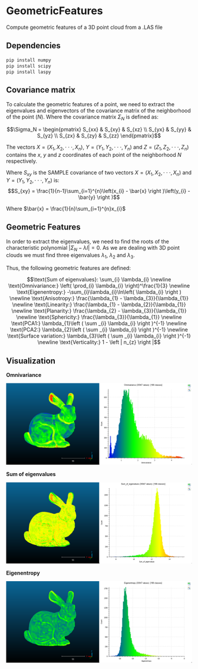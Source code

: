 # GeometricFeatures
Compute geometric features of a 3D point cloud from a .LAS file

## Dependencies
```
pip install numpy
pip install scipy
pip install laspy
```

## Covariance matrix

To calculate the geometric features of a point, we need to extract the eigenvalues and eigenvectors of the covariance matrix of the neighborhood of the point ($N$). Where the covariance matrix $\Sigma_N$ is defined as:

$$\Sigma_N = \begin{pmatrix}
 S_{xx} & S_{xy} & S_{xz} \\ 
 S_{yx} & S_{yy} & S_{yz} \\ 
 S_{zx} & S_{zy} & S_{zz}
\end{pmatrix}$$

The vectors $X = (X_{1}, X_{2}, \cdot \cdot \cdot, X_{n})$, $Y = (Y_{1}, Y_{2}, \cdot \cdot \cdot, Y_{n})$ and $Z = (Z_{1}, Z_{2}, \cdot \cdot \cdot, Z_{n})$ contains the $x$, $y$ and $z$ coordinates of each point of the neighborhood $N$ respectively.

Where $S_{xy}$ is the SAMPLE covariance of two vectors $X = (X_{1}, X_{2}, \cdot \cdot \cdot, X_{n})$ and $Y = (Y_{1}, Y_{2}, \cdot \cdot \cdot, Y_{n})$ is:
$$S_{xy} = \frac{1}{n-1}\sum_{i=1}^{n}\left(x_{i} - \bar{x} \right )\left(y_{i} - \bar{y} \right )$$

Where $\bar{x} = \frac{1}{n}\sum_{i=1}^{n}x_{i}$

## Geometric Features

In order to extract the eigenvalues, we need to find the roots of the characteristic polynomial $\left| \Sigma_N - \lambda I \right| = 0$. As we are dealing with 3D point clouds we must find three eigenvalues $\lambda_{1}$, $\lambda_{2}$ and $\lambda_{3}$.

Thus, the following geometric features are defined:

```math
\text{Sum of eigenvalues}: \sum_{i} \lambda_{i}
\newline
\text{Omnivariance:} \left( \prod_{i} \lambda_{i} \right)^\frac{1}{3}
\newline
\text{Eigenentropy:} -\sum_{i}\lambda_{i}\ln\left( \lambda_{i} \right )
\newline
\text{Anisotropy:} \frac{\lambda_{1} - \lambda_{3}}{\lambda_{1}}
\newline
\text{Linearity:} \frac{\lambda_{1} - \lambda_{2}}{\lambda_{1}}
\newline
\text{Planarity:} \frac{\lambda_{2} - \lambda_{3}}{\lambda_{1}}
\newline
\text{Sphericity:} \frac{\lambda_{3}}{\lambda_{1}}
\newline
\text{PCA1:} \lambda_{1}\left ( \sum _{i} \lambda_{i} \right )^{-1}
\newline
\text{PCA2:} \lambda_{2}\left ( \sum _{i} \lambda_{i} \right )^{-1}
\newline
\text{Surface variation:} \lambda_{3}\left ( \sum _{i} \lambda_{i} \right )^{-1}
\newline
\text{Verticality:} 1 - \left | n_{z} \right |
```

## Visualization

**Omnivariance**

![](img/omnivariance.png)

**Sum of eigenvalues**

![](img/sumEigenvalues.png)

**Eigenentropy**

![](img/eigenentropy.png)